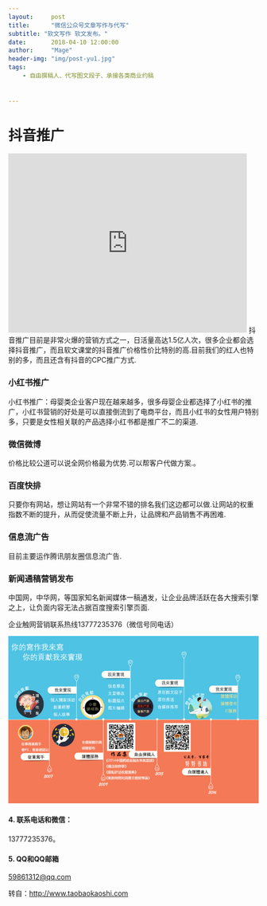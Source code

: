 ```yaml
---
layout:     post
title:      "微信公众号文章写作与代写"
subtitle: "软文写作 软文发布。"
date:       2018-04-10 12:00:00
author:     "Mage"
header-img: "img/post-yu1.jpg"
tags:
    - 自由撰稿人、代写图文段子、承接各类商业约稿


---
```


# 抖音推广
<iframe width="480" height="360" src="https://www.youtube.com/embed/tcUbR0v4IQo" frameborder="0" allow="accelerometer; autoplay; encrypted-media; gyroscope; picture-in-picture" allowfullscreen></iframe>
抖音推广目前是非常火爆的营销方式之一，日活量高达1.5亿人次，很多企业都会选择抖音推广，而且软文课堂的抖音推广价格性价比特别的高.目前我们的红人也特别的多，而且还含有抖音的CPC推广方式.

### 小红书推广

小红书推广：母婴类企业客户现在越来越多，很多母婴企业都选择了小红书的推广，小红书营销的好处是可以直接倒流到了电商平台，而且小红书的女性用户特别多，只要是女性相关联的产品选择小红书都是推广不二的渠道.

### 微信微博

价格比较公道可以说全网价格最为优势.可以帮客户代做方案.。

### 百度快排

只要你有网站，想让网站有一个非常不错的排名我们这边都可以做.让网站的权重指数不断的提升，从而促使流量不断上升，让品牌和产品销售不再困难.

### 信息流广告

目前主要运作腾讯朋友圈信息流广告.

### 新闻通稿营销发布

中国网，中华网，等国家知名新闻媒体一稿通发，让企业品牌活跃在各大搜索引擎之上，让负面内容无法占据百度搜索引擎页面.

企业触网营销联系热线13777235376（微信号同电话）

![微信与电话联系方式：13777235376](/img/xiezuo.jpg)

#### 4.  联系电话和微信：

13777235376。

#### 5. QQ和QQ邮箱

59861312@qq.com

转自：http://www.taobaokaoshi.com
